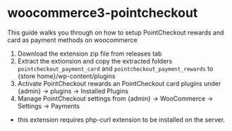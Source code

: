 # woocommerce3-pointcheckout

This guide walks you through on how to setup PointCheckout rewards and card as payment methods on woocommerce

1. Download the extension zip file from releases tab
2. Extract the extionsion and copy the extracted folders `pointcheckout_payment_card` and `pointcheckout_payment_rewards` to  {store home}/wp-content/plugins
3. Activate PointCheckout rewards an PointCheckout card plugins under {admin} -> plugins -> Installed Plugins
4. Manage PointCheckout settings from {admin} -> WooCommerce -> Settings -> Payments


 * this extension requires php-curl extension to be installed on the server.

